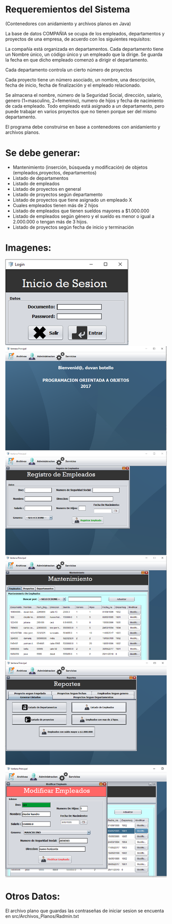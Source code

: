 # Requeremientos del Sistema
(Contenedores con anidamiento y archivos planos en Java)

La base de datos COMPAÑIA se ocupa de los empleados, departamentos y proyectos de una empresa, de acuerdo con los siguientes requisitos:

La compañía está organizada en departamentos. Cada departamento tiene un Nombre único, un código único y un empleado que la dirige. Se guarda la fecha en que dicho empleado comenzó a dirigir el departamento.

Cada departamento controla un cierto número de proyectos

Cada proyecto tiene un número asociado, un nombre, una descripción, fecha de inicio, fecha de finalización y el empleado relacionado.

Se almacena el nombre, número de la Seguridad Social, dirección, salario, genero (1=masculino, 2=femenino), numero de hijos y fecha de nacimiento de cada empleado. Todo empleado está asignado a un departamento, pero puede trabajar en varios proyectos que no tienen porque ser del mismo departamento.

El programa debe construirse en base a contenedores con anidamiento y archivos planos.

# Se debe generar:

* Mantenimiento (inserción, búsqueda y modificación) de objetos (empleados,proyectos, departamentos)
* Listado de departamentos
* Listado de empleados
* Listado de proyectos en general
* Listado de proyectos según departamento
* Listado de proyectos que tiene asignado un empleado X
* Cuales empleados tienen más de 2 hijos
* Listado de empleados que tienen sueldos mayores a $1.000.000
* Listado de empleados según género y el sueldo es menor o igual a 2.000.000 o tengan más de 3 hijos.
* Listado de proyectos según fecha de inicio y terminación

# Imagenes:

<img src="https://github.com/duvanbotello/contenedores_archivosplanos_java/blob/master/imagenes/1.PNG" >

<img src="https://github.com/duvanbotello/contenedores_archivosplanos_java/blob/master/imagenes/2.PNG">

<img src="https://github.com/duvanbotello/contenedores_archivosplanos_java/blob/master/imagenes/3.PNG">

<img src="https://github.com/duvanbotello/contenedores_archivosplanos_java/blob/master/imagenes/4.PNG">

<img src="https://github.com/duvanbotello/contenedores_archivosplanos_java/blob/master/imagenes/5.PNG">

<img src="https://github.com/duvanbotello/contenedores_archivosplanos_java/blob/master/imagenes/6.PNG">

# Otros Datos:

El archivo plano que guardas las contraseñas de iniciar sesion se encuenta en src/Archivos_Planos/Radmin.txt
